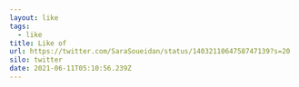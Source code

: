 ```yaml
---
layout: like
tags:
  - like
title: Like of
url: https://twitter.com/SaraSoueidan/status/1403211064758747139?s=20
silo: twitter
date: 2021-06-11T05:10:56.239Z
---
```


